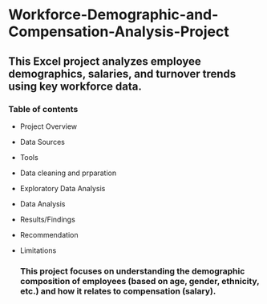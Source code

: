 # Workforce-Demographic-and-Compensation-Analysis-Project
## This Excel project analyzes employee demographics, salaries, and turnover trends using key workforce data.
### Table of contents
- Project Overview
- Data Sources
- Tools
- Data cleaning and prparation
- Exploratory Data Analysis
- Data Analysis
- Results/Findings
- Recommendation
- Limitations

  ### This project focuses on understanding the demographic composition of employees  (based on age, gender, ethnicity, etc.) and how it relates to compensation (salary).
